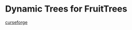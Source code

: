 # Dynamic Trees for FruitTrees
 
[curseforge](https://legacy.curseforge.com/minecraft/mc-mods/dynamic-trees-for-fruit-trees)

